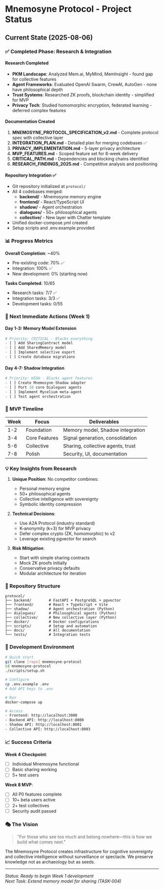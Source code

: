 # Mnemosyne Protocol - Project Status

## Current State (2025-08-06)

### ✅ Completed Phase: Research & Integration

#### Research Completed
- **PKM Landscape**: Analyzed Mem.ai, MyMind, MemInsight - found gap for collective features
- **Agent Frameworks**: Evaluated OpenAI Swarm, CrewAI, AutoGen - none have philosophical depth
- **Trust Systems**: Researched ZK proofs, blockchain identity - simplified for MVP
- **Privacy Tech**: Studied homomorphic encryption, federated learning - deferred complex features

#### Documentation Created
1. **MNEMOSYNE_PROTOCOL_SPECIFICATION_v2.md** - Complete protocol spec with collective layer
2. **INTEGRATION_PLAN.md** - Detailed plan for merging codebases ✅
3. **PRIVACY_IMPLEMENTATION.md** - 5-layer privacy architecture
4. **MVP_FEATURES.md** - Scoped feature set for 8-week delivery
5. **CRITICAL_PATH.md** - Dependencies and blocking chains identified
6. **RESEARCH_FINDINGS_2025.md** - Competitive analysis and positioning

#### Repository Integration ✅
- Git repository initialized at `protocol/`
- All 4 codebases merged:
  - **backend/** - Mnemosyne memory engine
  - **frontend/** - React/TypeScript UI  
  - **shadow/** - Agent orchestration
  - **dialogues/** - 50+ philosophical agents
  - **collective/** - New layer with Chatter template
- Unified docker-compose.yml created
- Setup scripts and .env.example provided

### 📊 Progress Metrics

**Overall Completion**: ~40%
- Pre-existing code: 70% ✅
- Integration: 100% ✅
- New development: 0% (starting now)

**Tasks Completed**: 10/65
- Research tasks: 7/7 ✅
- Integration tasks: 3/3 ✅
- Development tasks: 0/55

### 🎯 Next Immediate Actions (Week 1)

#### Day 1-3: Memory Model Extension
```python
# Priority: CRITICAL - Blocks everything
- [ ] Add SharingContract model
- [ ] Add SharedMemory model  
- [ ] Implement selective export
- [ ] Create database migrations
```

#### Day 4-7: Shadow Integration
```python
# Priority: HIGH - Blocks agent features
- [ ] Create Mnemosyne-Shadow adapter
- [ ] Port 10 core Dialogues agents
- [ ] Implement Mycelium meta-agent
- [ ] Test agent orchestration
```

### 🚀 MVP Timeline

| Week | Focus | Deliverables |
|------|-------|--------------|
| 1-2 | Foundation | Memory model, Shadow integration |
| 3-4 | Core Features | Signal generation, consolidation |
| 5-6 | Collective | Sharing, collective agents, trust |
| 7-8 | Polish | Security, UI, documentation |

### 💡 Key Insights from Research

1. **Unique Position**: No competitor combines:
   - Personal memory engine
   - 50+ philosophical agents
   - Collective intelligence with sovereignty
   - Symbolic identity compression

2. **Technical Decisions**:
   - Use A2A Protocol (industry standard)
   - K-anonymity (k=3) for MVP privacy
   - Defer complex crypto (ZK, homomorphic) to v2
   - Leverage existing pgvector for search

3. **Risk Mitigation**:
   - Start with simple sharing contracts
   - Mock ZK proofs initially
   - Conservative privacy defaults
   - Modular architecture for iteration

### 📁 Repository Structure

```
protocol/
├── backend/        # FastAPI + PostgreSQL + pgvector
├── frontend/       # React + TypeScript + Vite
├── shadow/         # Agent orchestration (Python)
├── dialogues/      # Philosophical agents (Python)
├── collective/     # New collective layer (Python)
├── docker/         # Docker configurations
├── scripts/        # Setup and automation
├── docs/           # All documentation
└── tests/          # Integration tests
```

### 🔧 Development Environment

```bash
# Quick start
git clone [repo] mnemosyne-protocol
cd mnemosyne-protocol
./scripts/setup.sh

# Configure
cp .env.example .env
# Add API keys to .env

# Run
docker-compose up

# Access
- Frontend: http://localhost:3000
- Backend API: http://localhost:8000
- Shadow API: http://localhost:8001
- Collective API: http://localhost:8003
```

### 📈 Success Criteria

**Week 4 Checkpoint**:
- [ ] Individual Mnemosyne functional
- [ ] Basic sharing working
- [ ] 5+ test users

**Week 8 MVP**:
- [ ] All P0 features complete
- [ ] 10+ beta users active
- [ ] 2+ test collectives
- [ ] Security audit passed

### 🎭 The Vision

> "For those who see too much and belong nowhere—this is how we build what comes next."

The Mnemosyne Protocol creates infrastructure for cognitive sovereignty and collective intelligence without surveillance or spectacle. We preserve knowledge not as archaeology but as seeds.

---

*Status: Ready to begin Week 1 development*  
*Next Task: Extend memory model for sharing (TASK-004)*